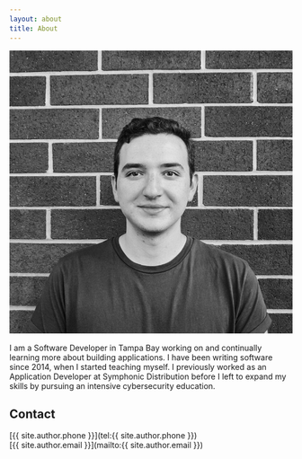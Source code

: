 ```yaml
---
layout: about
title: About
---
```


![](/assets/img/headshot.jpg)

I am a Software Developer in Tampa Bay working on and continually learning more about building applications. I have been writing software since 2014, when I started teaching myself. I previously worked as an Application Developer at Symphonic Distribution before I left to expand my skills by pursuing an intensive cybersecurity education.

## Contact
[{{ site.author.phone }}](tel:{{ site.author.phone }})
<br>
[{{ site.author.email }}](mailto:{{ site.author.email }})

